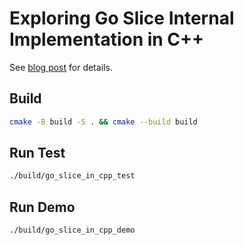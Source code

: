 # Exploring Go Slice Internal Implementation in C++

See [blog post](https://www.josestg.com/blog/exploring-slice-internal-implementation-go) for details.

## Build

```bash
cmake -B build -S . && cmake --build build
```

## Run Test

```bash
./build/go_slice_in_cpp_test
```

## Run Demo

```bash
./build/go_slice_in_cpp_demo
```